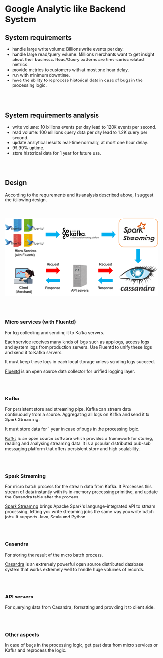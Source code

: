 # Google Analytic like Backend System
## System requirements
- handle large write volume: Billions write events per day.
- handle large read/query volume: Millions merchants want to get insight about their business. Read/Query patterns are time-series related metrics.
- provide metrics to customers with at most one hour delay.
- run with minimum downtime.
- have the ability to reprocess historical data in case of bugs in the processing logic.

<br></br>
## System requirements analysis
- write volume: 10 billions events per day lead to 120K events per second.
- read volume: 100 millions query data per day lead to 1.2K query per second.
- update analytical results real-time normally, at most one hour delay.
- 99.99% uptime.
- store historical data for 1 year for future use.

<br></br>
## Design
According to the requirements and its analysis described above, I suggest the following design.
<br></br>
<br></br>
![diagram](./task2-pic.png)
<br></br>
<br></br>


### Micro services (with Fluentd)
For log collecting and sending it to Kafka servers.

Each service receives many kinds of logs such as app logs, access logs and system logs from production servers.
Use Fluentd to unify these logs and send it to Kafka servers.

It must keep these logs in each local storage unless sending logs succeed.

[Fluentd](https://www.fluentd.org/) is an open source data collector for unified logging layer.

<br></br>
### Kafka
For persistent store and streaming pipe. Kafka can stream data continuously from a source. Aggregating all logs on Kafka and send it to Spark Streaming.

It must store data for 1 year in case of bugs in the processing logic.

[Kafka](https://kafka.apache.org/) is an open source software which provides a framework for storing, reading and analysing streaming data. It is a popular distributed pub-sub messaging platform that offers persistent store and high scalability. 

<br></br>
### Spark Streaming
For micro batch process for the stream data from Kafka. It Processes this stream of data instantly with its in-memory processing primitive, and update the Casandra table after the process.

[Spark Streaming](https://spark.apache.org/streaming/) brings Apache Spark's language-integrated API to stream processing, letting you write streaming jobs the same way you write batch jobs. It supports Java, Scala and Python.

<br></br>
### Casandra
For storing the result of the micro batch process.

[Casandra](http://cassandra.apache.org/) is an extremely powerful open source distributed database system that works extremely well to handle huge volumes of records. 

<br></br>
### API servers
For querying data from Casandra, formatting and providing it to client side.

<br></br>
### Other aspects
In case of bugs in the processing logic, get past data from micro services or Kafka and reprocess the logic.
